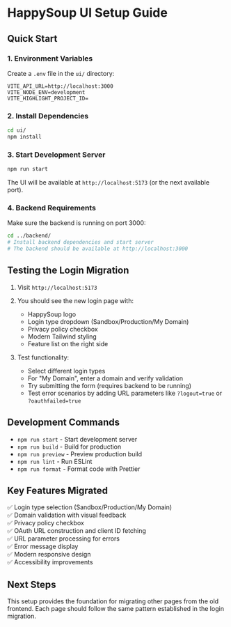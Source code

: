 # HappySoup UI Setup Guide

## Quick Start

### 1. Environment Variables

Create a `.env` file in the `ui/` directory:

```env
VITE_API_URL=http://localhost:3000
VITE_NODE_ENV=development
VITE_HIGHLIGHT_PROJECT_ID=
```

### 2. Install Dependencies

```bash
cd ui/
npm install
```

### 3. Start Development Server

```bash
npm run start
```

The UI will be available at `http://localhost:5173` (or the next available port).

### 4. Backend Requirements

Make sure the backend is running on port 3000:

```bash
cd ../backend/
# Install backend dependencies and start server
# The backend should be available at http://localhost:3000
```

## Testing the Login Migration

1. Visit `http://localhost:5173` 
2. You should see the new login page with:
   - HappySoup logo
   - Login type dropdown (Sandbox/Production/My Domain)
   - Privacy policy checkbox
   - Modern Tailwind styling
   - Feature list on the right side

3. Test functionality:
   - Select different login types
   - For "My Domain", enter a domain and verify validation
   - Try submitting the form (requires backend to be running)
   - Test error scenarios by adding URL parameters like `?logout=true` or `?oauthfailed=true`

## Development Commands

- `npm run start` - Start development server
- `npm run build` - Build for production
- `npm run preview` - Preview production build
- `npm run lint` - Run ESLint
- `npm run format` - Format code with Prettier

## Key Features Migrated

✅ Login type selection (Sandbox/Production/My Domain)  
✅ Domain validation with visual feedback  
✅ Privacy policy checkbox  
✅ OAuth URL construction and client ID fetching  
✅ URL parameter processing for errors  
✅ Error message display  
✅ Modern responsive design  
✅ Accessibility improvements  

## Next Steps

This setup provides the foundation for migrating other pages from the old frontend. Each page should follow the same pattern established in the login migration.
